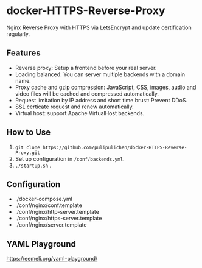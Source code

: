 # docker-HTTPS-Reverse-Proxy
Nginx Reverse Proxy with HTTPS via LetsEncrypt and update certification regularly.

## Features

- Reverse proxy: Setup a frontend before your real server.
- Loading balanced: You can server multiple backends with a domain name.
- Proxy cache and gzip compression: JavaScript, CSS, images, audio and video files will be cached and compressed automatically.
- Request limitation by IP address and short time brust: Prevent DDoS.
- SSL certicate request and renew automatically.
- Virtual host: support Apache VirtualHost backends.

## How to Use

1. `git clone https://github.com/pulipulichen/docker-HTTPS-Reverse-Proxy.git`
2. Set up configuration in `/conf/backends.yml`.
3. `./startup.sh` .

## Configuration

- ./docker-compose.yml
- ./conf/nginx/conf.template
- ./conf/nginx/http-server.template
- ./conf/nginx/https-server.template
- ./conf/nginx/server.template

## YAML Playground

https://eemeli.org/yaml-playground/